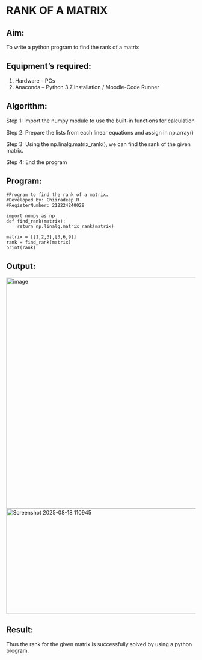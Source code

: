 # RANK OF A MATRIX
## Aim:
To write a python program to find the rank of a matrix
## Equipment’s required:
1. 	Hardware – PCs
2. 	Anaconda – Python 3.7 Installation / Moodle-Code Runner
## Algorithm:
Step 1: Import the numpy module to use the built-in functions for calculation

Step 2: Prepare the lists from each linear equations and assign in np.array()

Step 3: Using the np.linalg.matrix_rank(), we can find the rank of the given matrix.

Step 4: End the program
## Program:
~~~
#Program to find the rank of a matrix.
#Developed by: Chiiradeep R
#RegisterNumber: 212224240028

import numpy as np
def find_rank(matrix):
    return np.linalg.matrix_rank(matrix)
    
matrix = [[1,2,3],[3,6,9]]
rank = find_rank(matrix)
print(rank)
~~~
## Output:
<img width="776" height="613" alt="image" src="https://github.com/user-attachments/assets/a20e9ab1-2d43-44fa-b07d-cc3190daa60b" />

<img width="1407" height="279" alt="Screenshot 2025-08-18 110945" src="https://github.com/user-attachments/assets/6fd052ef-4db4-47da-a993-895a7f1660f8" />

## Result:
Thus the rank for the given matrix is successfully solved by  using a python program.

